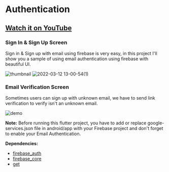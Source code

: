 # Authentication

## [Watch it on YouTube](https://youtube.com/playlist?list=PL90UioxEmIFFTmKS2ixiqCqLUkbtAPmHN)

### Sign In & Sign Up Screen

Sign in & Sign up with email using firebase is very easy, in this project I'll show you a sample of using email authentication using firebase with beautiful UI.

![thumbnail](https://user-images.githubusercontent.com/89120990/158012100-cb2a15b1-834c-471b-8bbe-2e23c2ba85ea.png)
![2022-03-12 13-00-54(1)](https://user-images.githubusercontent.com/89120990/158010917-320f005a-1f09-4434-a04e-7a115dc812a1.gif)

### Email Verification Screen

Sometimes users can sign up with unknown email, we have to send link verification to verify isn't an unknown email.

![demo](https://user-images.githubusercontent.com/89120990/158054312-a7821399-9807-486a-846a-a66796dd81a2.gif)


**Note:**
Before running this flutter project, you have to add or replace google-services.json file in android/app with your Firebase project and don't forget to enable your Email Authentication.

**Dependencies:**

- [firebase_auth](https://pub.dev/packages/firebase_auth)
- [firebase_core](https://pub.dev/packages/firebase_core)
- [get](https://pub.dev/packages/get)
